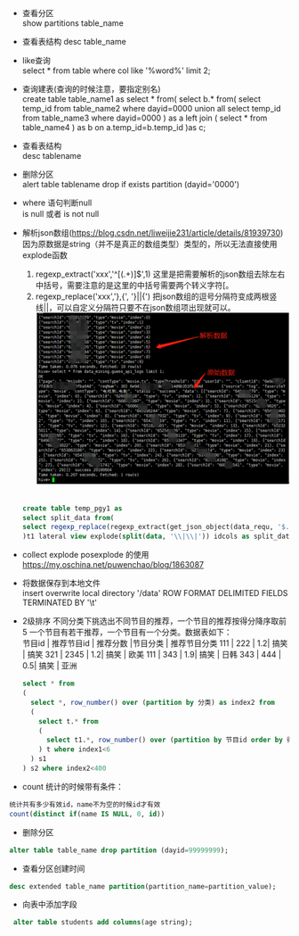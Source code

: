 

* 查看分区  
    show partitions table_name
    
* 查看表结构
    desc table_name


* like查询  
    select * from table where col like '%word%' limit 2;


* 查询建表(查询的时候注意，要指定别名)  
    create table table_name1 as 
    select * from(
    select b.* from(
    select temp_id from table_name2 where dayid=0000 
    union all
    select temp_id from table_name3 where dayid=0000
    ) as a 
    left join (
    select * from table_name4
    ) as b on a.temp_id=b.temp_id
    )as c;


* 查看表结构  
    desc tablename
    
    
* 删除分区  
    alert table tablename drop if exists partition (dayid='0000')



* where 语句判断null  
    is null  或者  is not null 
    

* 解析json数组(https://blog.csdn.net/liweijie231/article/details/81939730)  
    因为原数据是string（并不是真正的数组类型）类型的，所以无法直接使用explode函数
    1. regexp_extract('xxx','^\[(.+)\]$',1) 这里是把需要解析的json数组去除左右中括号，需要注意的是这里的中括号需要两个转义字符\[。
    2. regexp_replace('xxx','\}\,\{', '\}\|\|\{') 把json数组的逗号分隔符变成两根竖线||，可以自定义分隔符只要不在json数组项出现就可以。
    ![avatar](../docs/hive_json_extract.png) 
    
    ```sql
    
    create table temp_pgy1 as 
    select split_data from(
    select regexp_replace(regexp_extract(get_json_object(data_requ, '$.data'),'^\\[(.+)\\]$',1),'\\}\\,\\{', '\\}\\|\\|\\{') as data from data_mining.guess_api_logs limit 1
    )t1 lateral view explode(split(data, '\\|\\|')) idcols as split_data
    ```
    
* collect explode posexplode 的使用 https://my.oschina.net/puwenchao/blog/1863087



* 将数据保存到本地文件  
    insert overwrite local directory '/data'
ROW FORMAT DELIMITED FIELDS TERMINATED BY '\t'



* 2级排序 不同分类下挑选出不同节目的推荐，一个节目的推荐按得分降序取前5
一个节目有若干推荐，一个节目有一个分类。数据表如下：  
    节目id | 推荐节目id | 推荐分数 |节目分类 | 推荐节目分类
    111   |  222 |  1.2|  搞笑 |   搞笑
    321   |  2345 |  1.2|  搞笑 |   欧美
    111   |  343 |  1.9|  搞笑 |   日韩
    343   |  444 |  0.5|  搞笑 |   亚洲
    ```sql
    select * from 
  (
      select *, row_number() over (partition by 分类) as index2 from 
      (
        select t.* from 
        (
          select t1.*, row_number() over (partition by 节目id order by 得分 desc) as index1 from table_name
        ) t where index1<6 
      ) s1 
    ) s2 where index2<400
    ```
    
* count 统计的时候带有条件：


```sql
统计共有多少有效id，name不为空的时候id才有效
count(distinct if(name IS NULL, 0, id))
```    

* 删除分区
```sql
alter table table_name drop partition (dayid=99999999);
```

* 查看分区创建时间
```sql
desc extended table_name partition(partition_name=partition_value);
```


* 向表中添加字段
```sql
 alter table students add columns(age string);
```